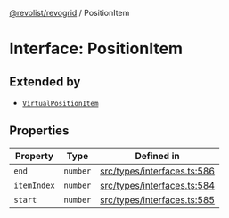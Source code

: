 [@revolist/revogrid](README.md) / PositionItem

# Interface: PositionItem

## Extended by

- [`VirtualPositionItem`](Interface.VirtualPositionItem.md)

## Properties

| Property | Type | Defined in |
| ------ | ------ | ------ |
| `end` | `number` | [src/types/interfaces.ts:586](https://github.com/revolist/revogrid/blob/11c1e89888ac9588cc703e312811b4cdaf67f0fb/src/types/interfaces.ts#L586) |
| `itemIndex` | `number` | [src/types/interfaces.ts:584](https://github.com/revolist/revogrid/blob/11c1e89888ac9588cc703e312811b4cdaf67f0fb/src/types/interfaces.ts#L584) |
| `start` | `number` | [src/types/interfaces.ts:585](https://github.com/revolist/revogrid/blob/11c1e89888ac9588cc703e312811b4cdaf67f0fb/src/types/interfaces.ts#L585) |
